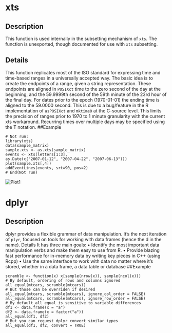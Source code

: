 xts
==============
## Description
This function is used internally in the subsetting mechanism of `xts`. The function is unexported,
though documented for use with `xts` subsetting.
## Details
This function replicates most of the ISO standard for expressing time and time-based ranges in a
universally accepted way.
The basic idea is to create the endpoints of a range, given a string representation. These endpoints
are aligned in `POSIXct` time to the zero second of the day at the beginning, and the 59.9999th
second of the 59th minute of the 23rd hour of the final day.
For dates prior to the epoch (1970-01-01) the ending time is aligned to the 59.0000 second. This is
due to a bug/feature in the R implementation of `asPOSIXct` and `mktime0` at the C-source level. This
limits the precision of ranges prior to 1970 to 1 minute granularity with the current xts workaround.
Recurring times over multiple days may be specified using the T notation. 
##Example
```
# Not run:
library(xts)
data(sample_matrix)
sample.xts <- as.xts(sample_matrix)
events <- xts(letters[1:3],
as.Date(c("2007-01-12", "2007-04-22", "2007-06-13")))
plot(sample.xts[,4])
addEventLines(events, srt=90, pos=2)
# End(Not run)
```
![Plot1](https://github.com/ULStats/MA4128Assessment-2018/blob/master/Functional%20Data%20Analysis/plot1.PNG)
# dplyr
## Description
dplyr provides a flexible grammar of data manipulation. It’s the next iteration of `plyr`, focused on
tools for working with data frames (hence the d in the name).
Details
It has three main goals:
• Identify the most important data manipulation verbs and make them easy to use from R.
• Provide blazing fast performance for in-memory data by writing key pieces in C++ (using
Rcpp)
• Use the same interface to work with data no matter where it’s stored, whether in a data frame,
a data table or database
##Example
```
scramble <- function(x) x[sample(nrow(x)), sample(ncol(x))]
# By default, ordering of rows and columns ignored
all_equal(mtcars, scramble(mtcars))
# But those can be overriden if desired
all_equal(mtcars, scramble(mtcars), ignore_col_order = FALSE)
all_equal(mtcars, scramble(mtcars), ignore_row_order = FALSE)
# By default all_equal is sensitive to variable differences
df1 <- data.frame(x = "a")
df2 <- data.frame(x = factor("a"))
all_equal(df1, df2)
# But you can request dplyr convert similar types
all_equal(df1, df2, convert = TRUE)
```
